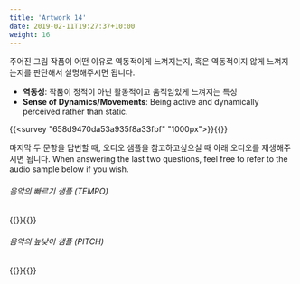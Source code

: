 ```yaml
---
title: 'Artwork 14'
date: 2019-02-11T19:27:37+10:00
weight: 16
---
```


주어진 그림 작품이 어떤 이유로 역동적이게 느껴지는지, 혹은 역동적이지 않게 느껴지는지를 판단해서 설명해주시면 됩니다. 

- **역동성**: 작품이 정적이 아닌 활동적이고 움직임있게 느껴지는 특성
- **Sense of Dynamics/Movements**: Being active and dynamically perceived rather than static.


{{<survey "658d9470da53a935f8a33fbf" "1000px">}}{{</survey>}}

마지막 두 문항을 답변할 때, 오디오 샘플을 참고하고싶으실 때 아래 오디오를 재생해주시면 됩니다. 
When answering the last two questions, feel free to refer to the audio sample below if you wish.


###### 음악의 빠르기 샘플 (TEMPO)
{{<audio-tempo>}}{{</audio-tempo>}}

###### 음악의 높낮이 샘플 (PITCH)
{{<audio-pitch>}}{{</audio-pitch>}}